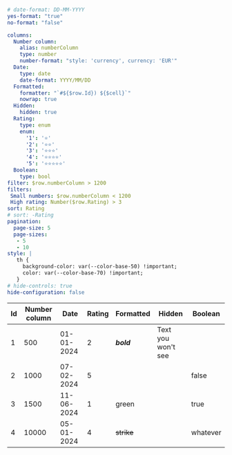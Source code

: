 ```yaml enhanced-tables

# date-format: DD-MM-YYYY
yes-format: "true"
no-format: "false"

columns:
  Number column:
    alias: numberColumn
    type: number
    number-format: "style: 'currency', currency: 'EUR'"
  Date:
    type: date
    date-format: YYYY/MM/DD
  Formatted:
    formatter: "`#${$row.Id}) ${$cell}`"
    nowrap: true
  Hidden:
    hidden: true
  Rating:
    type: enum
    enum:
      '1': '⭐️'
      '2': '⭐️⭐️'
      '3': '⭐️⭐️⭐️'
      '4': '⭐️⭐️⭐️⭐️'
      '5': '⭐️⭐️⭐️⭐️⭐️'
  Boolean:
    type: bool
filter: $row.numberColumn > 1200
filters:
 Small numbers: $row.numberColumn < 1200
 High rating: Number($row.Rating) > 3
sort: Rating
# sort: -Rating
pagination:
  page-size: 5
  page-sizes:
   - 5
   - 10
style: |
   th {
     background-color: var(--color-base-50) !important;
     color: var(--color-base-70) !important;
   }
# hide-controls: true
hide-configuration: false
```

| Id | Number column | Date       | Rating | Formatted    | Hidden             | Boolean  |
|----|---------------|------------|--------|--------------|--------------------| -------- |
| 1  | 500           | 01-01-2024 | 2      | _**bold**_   | Text you won't see |          |
| 2  | 1000          | 07-02-2024 | 5      |              |                    | false       |
| 3  | 1500          | 11-06-2024 | 1      | green        |                    | true      | 
| 4  | 10000         | 05-01-2024 | 4      | ~~strike~~   |                    | whatever |